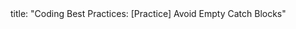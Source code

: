 <frontmatter>
title: "Coding Best Practices: [Practice] Avoid Empty Catch Blocks"
</frontmatter>

<include src="unit-inPage-asFlat.md" boilerplate /> 